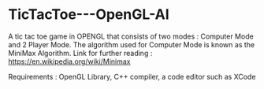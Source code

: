 # TicTacToe---OpenGL-AI

A tic tac toe game in OPENGL that consists of two modes : Computer Mode and 2 Player Mode.
The algorithm used for Computer Mode is known as the MiniMax Algorithm. 
Link for further reading : https://en.wikipedia.org/wiki/Minimax

Requirements : OpenGL Library, C++ compiler, a code editor such as XCode

